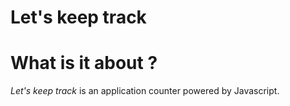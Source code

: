 # Let's keep track

# What is it about ?
<em>Let's keep track</em> is an application counter powered by Javascript. 

